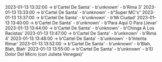 2023-01-13 13:32:00 -> b'Cartel De Santa' - b'unknown' - b'Rima 3'
2023-01-13 13:33:00 -> b'Cartel De Santa' - b'unknown' - b"Super MC's"
2023-01-13 13:37:00 -> b'Cartel De Santa' - b'unknown' - b'Mi Ciudad'
2023-01-13 13:40:00 -> b'Cartel De Santa' - b'unknown' - b'Para Aqui O Para Llevar'
2023-01-13 13:44:00 -> b'Cartel De Santa' - b'unknown' - b'Chinga A Los Racistas'
2023-01-13 13:47:00 -> b'Cartel De Santa' - b'unknown' - b'Rima 4'
2023-01-13 13:48:00 -> b'Cartel De Santa' - b'unknown' - b'Intenta Rimar'
2023-01-13 13:52:00 -> b'Cartel De Santa' - b'unknown' - b'Blah, Blah, Blah'
2023-01-13 13:55:00 -> b'Cartel De Santa' - b'unknown' - b'El Dolor Del Micro (con Julieta Venegas)'
